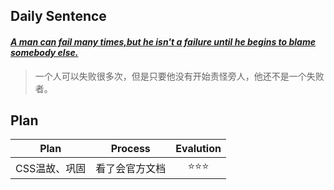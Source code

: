 ## **Daily Sentence**
#### <u>*A man can fail many times,but he isn't a failure until he begins to blame somebody else.*</u>
> 一个人可以失败很多次，但是只要他没有开始责怪旁人，他还不是一个失败者。

## **Plan**
|     Plan      |    Process     | Evalution |
| :-----------: | :------------: | :-------: |
| CSS温故、巩固 | 看了会官方文档 |    ⭐⭐⭐    |

